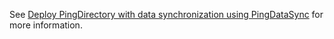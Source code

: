 See [Deploy PingDirectory with data synchronization using PingDataSync](https://pingidentity-devops.gitbook.io/devops/deploy/deploycompose/deploysync) for more information.
